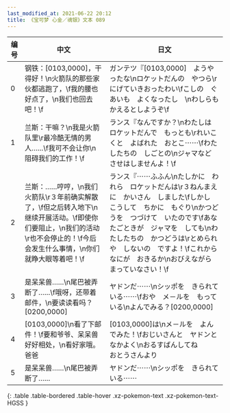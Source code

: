 ```yaml
---
last_modified_at: 2021-06-22 20:12
title: 《宝可梦 心金／魂银》文本 089
---
```

| 编号 | 中文 | 日文 |
| ---- | ---- | ---- |
| 0 | 钢铁：[0103,0000]，干得好！\n火箭队的那些家伙都逃跑了，\f我的腰也好点了，\n我们也回去吧！\f | ガンテツ『[0103,0000]　ようやったな\nロケットだんの　やつら\rにげていきおったわい\fこしの　ぐあいも　よくなったし　\nわしらも　かえるとしようぞ\f |
| 1 | 兰斯：干嘛？\n我是火箭队里\r最冷酷无情的男人……\f我可不会让你\n阻碍我们的工作！\f | ランス『なんですか？\nわたしは　ロケットだんで　もっとも\rれいこくと　よばれた　おとこ⋯⋯\fわたしたちの　しごとの\nジャマなど　させはしませんよ！\f |
| 2 | 兰斯：……哼哼，\n我们火箭队\r３年前确实解散了，\f但之后转入地下\n继续开展活动。\f即使你们要阻止，\n我们的活动\r也不会停止的！\f今后会发生什么事情，\n你们就睁大眼等着吧！\f | ランス『⋯⋯ふふん\nたしかに　われら　ロケットだんは\r３ねんまえに　かいさん　しました\fしかし　こうして　ちかに　もぐり\nかつどうを　つづけて　いたのです\fあなたごときが　ジャマを　しても\nわたしたちの　かつどうは\rとめられや　しないの　ですよ！\fこれから　なにが　おきるか\nおびえながら　まっていなさい！\f |
| 3 | 是呆呆兽……\n尾巴被弄断了……\f哦呀，还带着邮件，\n要读读看吗？[0200,0000] | ヤドンだ⋯⋯\nシッポを　きられている⋯⋯\fおや　メ－ルを　もっている\nよんでみる？[0200,0000] |
| 4 | [0103,0000]\n看了下邮件！\f要和爷爷、呆呆兽好好相处，\n看好家哦。　　　爸爸 | [0103,0000]は\nメ－ルを　よんでみた！\fおじいさんと　ヤドンと　なかよく\nおるすばんしてね　　　おとうさんより |
| 5 | 是呆呆兽……\n尾巴被弄断了…… | ヤドンだ⋯⋯\nシッポを　きられている⋯⋯ |
{: .table .table-bordered .table-hover .xz-pokemon-text .xz-pokemon-text-HGSS }